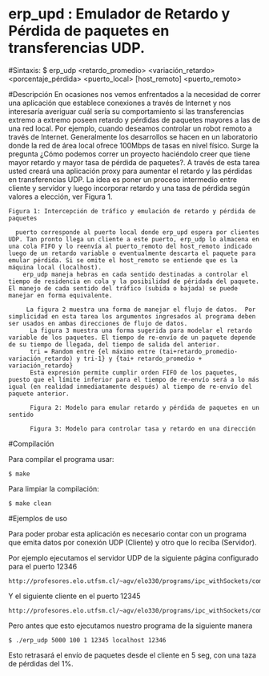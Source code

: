 # erp_upd : Emulador de Retardo y Pérdida de paquetes en transferencias UDP.

#Sintaxis:
    $ erp_udp <retardo_promedio> <variación_retardo> <porcentaje_pérdida> <puerto_local> [host_remoto] <puerto_remoto> 

#Descripción
   En ocasiones nos vemos enfrentados a la necesidad de correr una aplicación que establece conexiones a través de Internet y nos interesaría averiguar cuál sería su comportamiento si las transferencias extremo a extremo poseen retardo y pérdidas de paquetes mayores a las de una red local. Por ejemplo, cuando deseamos controlar un robot remoto a través de Internet. Generalmente los desarrollos se hacen en un laboratorio donde la red de área local ofrece 100Mbps de tasas en nivel físico. Surge la pregunta ¿Cómo podemos correr un proyecto haciéndolo creer que tiene mayor retardo y mayor tasa de pérdida de paquetes?.
    A través de esta tarea usted creará una aplicación proxy para aumentar el retardo y las pérdidas en transferencias UDP. La idea es poner un proceso intermedio entre cliente y servidor y luego incorporar retardo y una tasa de pérdida según valores a elección, ver Figura 1.

    Figura 1: Intercepción de tráfico y emulación de retardo y pérdida de paquetes

      puerto corresponde al puerto local donde erp_upd espera por clientes UDP. Tan pronto llega un cliente a este puerto, erp_udp lo almacena en una cola FIFO y lo reenvía al puerto_remoto del host_remoto indicado luego de un retardo variable o eventualmente descarta el paquete para emular pérdida. Si se omite el host_remoto se entiende que es la máquina local (localhost).
        erp_udp maneja hebras en cada sentido destinadas a controlar el tiempo de residencia en cola y la posibilidad de péridada del paquete. El manejo de cada sentido del tráfico (subida o bajada) se puede manejar en forma equivalente. 

         La figura 2 muestra una forma de manejar el flujo de datos.  Por simplicidad en esta tarea los argumentos ingresados al programa deben ser usados en ambas direcciones de flujo de datos.
          La figura 3 muestra una forma sugerida para modelar el retardo variable de los paquetes. El tiempo de re-envío de un paquete depende de su tiempo de llegada, del tiempo de salida del anterior.
          tri = Random entre {el máximo entre (tai+retardo_promedio-variación_retardo) y tri-1} y {tai+ retardo_promedio + variación_retardo}
          Esta expresión permite cumplir orden FIFO de los paquetes, puesto que el límite inferior para el tiempo de re-envío será a lo más igual (en realidad inmediatamente después) al tiempo de re-envío del paquete anterior.

          Figura 2: Modelo para emular retardo y pérdida de paquetes en un sentido

          Figura 3: Modelo para controlar tasa y retardo en una dirección

#Compilación
    
  Para compilar el programa usar:

    $ make 

  Para limpiar la compilación:

    $ make clean

#Ejemplos de uso

  Para poder probar esta aplicación es necesario contar con un programa que emita datos por conexión UDP (Cliente) y otro que lo reciba (Servidor).

  Por ejemplo ejecutamos el servidor UDP de la siguiente página configurado para el puerto 12346

    http://profesores.elo.utfsm.cl/~agv/elo330/programs/ipc_withSockets/common/serverUDPs.c

  Y el siguiente cliente en el puerto 12345

    http://profesores.elo.utfsm.cl/~agv/elo330/programs/ipc_withSockets/common/clientUDPs.c

  Pero antes que esto ejecutamos nuestro programa de la siguiente manera

    $ ./erp_udp 5000 100 1 12345 localhost 12346 

  Esto retrasará el envío de paquetes desde el cliente en 5 seg, con una taza de pérdidas del 1%.
